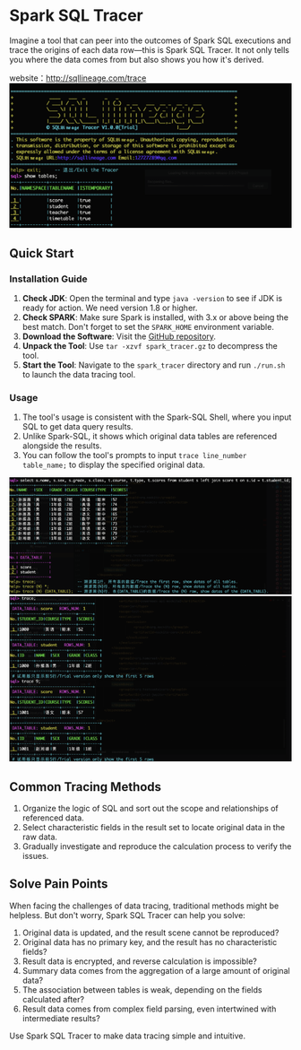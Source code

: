 # Spark SQL Tracer
Imagine a tool that can peer into the outcomes of Spark SQL executions and trace the origins of each data row—this is Spark SQL Tracer. It not only tells you where the data comes from but also shows you how it's derived.

website：http://sqllineage.com/trace
![My Image](img/11.png)

## Quick Start

### Installation Guide
1. **Check JDK**: Open the terminal and type `java -version` to see if JDK is ready for action. We need version 1.8 or higher.
2. **Check SPARK**: Make sure Spark is installed, with 3.x or above being the best match. Don't forget to set the `SPARK_HOME` environment variable.
3. **Download the Software**: Visit the [GitHub repository](https://github.com/sqllineages/spark_sql_tracer).
4. **Unpack the Tool**: Use `tar -xzvf spark_tracer.gz` to decompress the tool.
5. **Start the Tool**: Navigate to the `spark_tracer` directory and run `./run.sh` to launch the data tracing tool.

### Usage

1. The tool's usage is consistent with the Spark-SQL Shell, where you input SQL to get data query results.
2. Unlike Spark-SQL, it shows which original data tables are referenced alongside the results.
3. You can follow the tool's prompts to input `trace line_number table_name;` to display the specified original data.

![My Image](img/22.png)
![My Image](img/33.png)

## Common Tracing Methods

1. Organize the logic of SQL and sort out the scope and relationships of referenced data.
2. Select characteristic fields in the result set to locate original data in the raw data.
3. Gradually investigate and reproduce the calculation process to verify the issues.

## Solve Pain Points

When facing the challenges of data tracing, traditional methods might be helpless. But don't worry, Spark SQL Tracer can help you solve:

1. Original data is updated, and the result scene cannot be reproduced?
2. Original data has no primary key, and the result has no characteristic fields?
3. Result data is encrypted, and reverse calculation is impossible?
4. Summary data comes from the aggregation of a large amount of original data?
5. The association between tables is weak, depending on the fields calculated after?
6. Result data comes from complex field parsing, even intertwined with intermediate results?

Use Spark SQL Tracer to make data tracing simple and intuitive.
